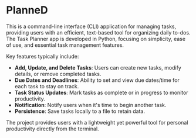 # PlanneD #

This is a command-line interface (CLI) application for managing tasks, providing users with an efficient, text-based tool for organizing daily to-dos. The Task Planner app is developed in Python, focusing on simplicity, ease of use, and essential task management features.

Key features typically include:

- **Add, Update, and Delete Tasks**: Users can create new tasks, modify details, or remove completed tasks.
- **Due Dates and Deadlines**: Ability to set and view due dates/time for each task to stay on track.
- **Task Status Updates**: Mark tasks as complete or in progress to monitor productivity.
- **Notification**: Notify users when it's time to begin another task.
- **Persistence**: Save tasks locally to a file to retain data.

The project provides users with a lightweight yet powerful tool for personal productivity directly from the terminal.
